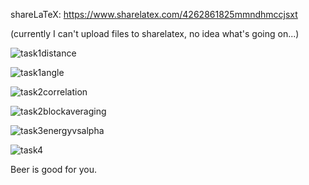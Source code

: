 
shareLaTeX:
https://www.sharelatex.com/4262861825mmndhmccjsxt

(currently I can't upload files to sharelatex, no idea what's going on...)

![task1distance](https://github.com/Lef-F/ComPhy/blob/master/Homeworks/HW2/plots/fig-dist-nuc.png "Task1 distance from nucleus")

![task1angle](https://github.com/Lef-F/ComPhy/blob/master/Homeworks/HW2/plots/fig-dist-angle.png "Task1 angle between electrons")

![task2correlation](https://github.com/Lef-F/ComPhy/blob/master/Homeworks/HW2/plots/fig-autocorr.png "Task2 autocorrelation function")

![task2blockaveraging](https://github.com/Lef-F/ComPhy/blob/master/Homeworks/HW2/plots/fig-blockav.png "Task2 block averaging")

![task3energyvsalpha](https://github.com/Lef-F/ComPhy/blob/master/Homeworks/HW2/plots/fig-different-alpha.png "Task3 energy vs. alpha")

![task4](https://github.com/Lef-F/ComPhy/blob/master/Homeworks/HW2/fig-alpha-optimization.png "Task4 alpha/beta optimization")

Beer is good for you.
